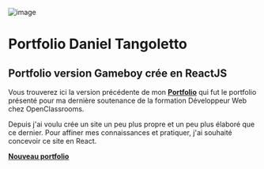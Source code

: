 ![image](https://github.com/user-attachments/assets/b856a247-5c22-4fa9-97dc-744295214045)

# Portfolio Daniel Tangoletto

## Portfolio version Gameboy crée en ReactJS

Vous trouverez ici la version précédente de mon **[Portfolio](https://danieltangoletto.github.io/dt_portfolio/)** qui fut le portfolio présenté pour ma dernière soutenance de la formation Développeur Web chez OpenClassrooms.

Depuis j'ai voulu crée un site un peu plus propre et un peu plus élaboré que ce dernier.
Pour affiner mes connaissances et pratiquer, j'ai souhaité concevoir ce site en React.

**[Nouveau portfolio](https://danieltangoletto.github.io/portfolio_gb/)**
